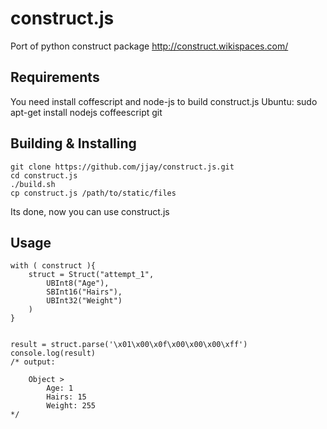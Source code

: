 construct.js
============

Port of python construct package http://construct.wikispaces.com/


Requirements
-----------
You need install coffescript and node-js to build construct.js
Ubuntu:
    sudo apt-get install nodejs coffeescript git


Building & Installing
---------------------
    
    git clone https://github.com/jjay/construct.js.git
    cd construct.js
    ./build.sh
    cp construct.js /path/to/static/files

Its done, now you can use construct.js

Usage
-----

    with ( construct ){
        struct = Struct("attempt_1",
            UBInt8("Age"),
            SBInt16("Hairs"),
            UBInt32("Weight")
        )
    }


    result = struct.parse('\x01\x00\x0f\x00\x00\x00\xff')
    console.log(result)
    /* output:

        Object >
            Age: 1
            Hairs: 15
            Weight: 255
    */


